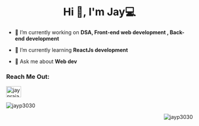 <h1 align="center">Hi 👋, I'm Jay💻</h1>

- 🔭 I’m currently working on **DSA, Front-end web development , Back-end development**

- 🌱 I’m currently learning **ReactJs development**

- 💬 Ask me about **Web dev**

<h3 align="left">Reach Me Out:</h3>
<p align="left">
<a href="https://www.linkedin.com/in/jay-prajapati-34519620b/" target="blank"><img align="center" src="https://raw.githubusercontent.com/rahuldkjain/github-profile-readme-generator/master/src/images/icons/Social/linked-in-alt.svg" alt="jay prajapati" height="30" width="40" /></a>
</p>
<p>&nbsp;<img align="left" src="https://github-readme-stats.vercel.app/api?username=jayp3030&show_icons=true&locale=en" alt="jayp3030" /></p>
<p><img align="right" src="https://github-readme-streak-stats.herokuapp.com/?user=jayp3030&" alt="jayp3030" /></p>
